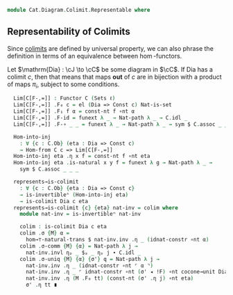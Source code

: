 <!--
```agda
open import Cat.Functor.Hom.Representable
open import Cat.Instances.Shape.Terminal
open import Cat.Diagram.Colimit.Base
open import Cat.Instances.Functor
open import Cat.Functor.Kan.Base
open import Cat.Functor.Compose
open import Cat.Functor.Hom
open import Cat.Prelude

import Cat.Reasoning
```
-->

```agda
module Cat.Diagram.Colimit.Representable where
```

## Representability of Colimits

Since [colimits] are defined by universal property, we can also phrase
the definition in terms of an equivalence between $\hom$-functors.

[colimits]: Cat.Diagram.Colimit.Base.html

<!--
```agda
module _
  {o ℓ}
  {J : Precategory ℓ ℓ} {C : Precategory o ℓ} {Dia : Functor J C}
  where
  private
    module C = Cat.Reasoning C
    open Functor
    open _=>_
    open Corepresentation
    open Colimit
    open is-lan
```
-->

Let $\mathrm{Dia} : \cJ \to \cC$ be some diagram in $\cC$. If
$\mathrm{Dia}$ has a colimit $c$, then that means that maps **out** of
$c$ are in bijection with a product of maps $\pi_i$, subject to some
conditions.

```agda
  Lim[C[F-,=]] : Functor C (Sets ℓ)
  Lim[C[F-,=]] .F₀ c = el (Dia => Const c) Nat-is-set
  Lim[C[F-,=]] .F₁ f α = const-nt f ∘nt α
  Lim[C[F-,=]] .F-id = funext λ _ → Nat-path λ _ → C.idl _
  Lim[C[F-,=]] .F-∘ _ _ = funext λ _ → Nat-path λ _ → sym $ C.assoc _ _ _

  Hom-into-inj
    : ∀ {c : C.Ob} (eta : Dia => Const c)
    → Hom-from C c => Lim[C[F-,=]]
  Hom-into-inj eta .η x f = const-nt f ∘nt eta
  Hom-into-inj eta .is-natural x y f = funext λ g → Nat-path λ _ →
    sym $ C.assoc _ _ _

  represents→is-colimit
    : ∀ {c : C.Ob} {eta : Dia => Const c}
    → is-invertibleⁿ (Hom-into-inj eta)
    → is-colimit Dia c eta
  represents→is-colimit {c} {eta} nat-inv = colim where
    module nat-inv = is-invertibleⁿ nat-inv

    colim : is-colimit Dia c eta
    colim .σ {M} α =
      hom→⊤-natural-trans $ nat-inv.inv .η _ (idnat-constr ∘nt α)
    colim .σ-comm {M} {α} = Nat-path λ j →
      nat-inv.invl ηₚ _ $ₚ _ ηₚ j ∙ C.idl _
    colim .σ-uniq {M} {α} {σ'} q = Nat-path λ j →
      nat-inv.inv .η _ (idnat-constr ∘nt ⌜ α ⌝)                               ≡⟨ ap! q ⟩
      nat-inv.inv .η _ ⌜ idnat-constr ∘nt (σ' ◂ !F) ∘nt cocone→unit Dia eta ⌝ ≡⟨ ap! (Nat-path λ _ → C.idl _) ⟩
      nat-inv.inv .η (M .F₀ tt) (const-nt (σ' .η j) ∘nt eta)                  ≡⟨ nat-inv.invr ηₚ _ $ₚ _ ⟩
      σ' .η tt ∎
```

